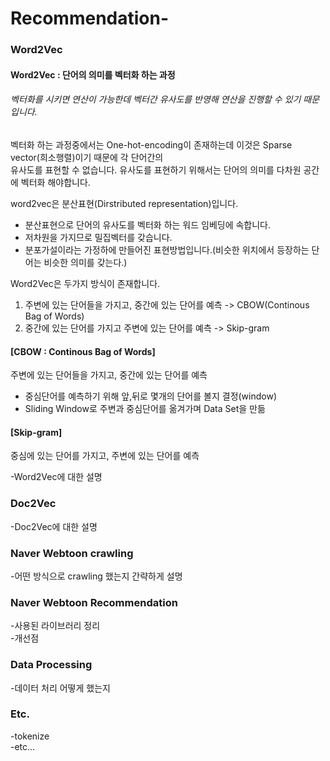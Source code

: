 # Recommendation-

### Word2Vec

#### Word2Vec : 단어의 의미를 벡터화 하는 과정
###### 벡터화를 시키면 연산이 가능한데 벡터간 유사도를 반영해 연산을 진행할 수 있기 때문입니다.

벡터화 하는 과정중에서는 One-hot-encoding이 존재하는데 이것은 Sparse vector(희소행렬)이기 때문에 각 단어간의  
유사도를 표현할 수 없습니다. 유사도를 표현하기 위해서는 단어의 의미를 다차원 공간에 벡터화 해야합니다.

word2vec은 분산표현(Dirstributed representation)입니다.
 - 분산표현으로 단어의 유사도를 벡터화 하는 워드 임베딩에 속합니다.
 - 저차원을 가지므로 밀집벡터를 갖습니다.
 - 분포가설이라는 가정하에 만들어진 표현방법입니다.(비슷한 위치에서 등장하는 단어는 비슷한 의미를 갖는다.)


Word2Vec은 두가지 방식이 존재합니다.

1. 주변에 있는 단어들을 가지고, 중간에 있는 단어를 예측 -> CBOW(Continous Bag of Words)
2. 중간에 있는 단어를 가지고 주변에 있는 단어를 예측 -> Skip-gram


#### [CBOW : Continous Bag of Words]

주변에 있는 단어들을 가지고, 중간에 있는 단어를 예측
 - 중심단어를 예측하기 위해 앞,뒤로 몇개의 단어를 볼지 결정(window)
 - Sliding Window로 주변과 중심단어를 옮겨가며 Data Set을 만듦


#### [Skip-gram]

중심에 있는 단어를 가지고, 주변에 있는 단어를 예측


-Word2Vec에 대한 설명  

### Doc2Vec

-Doc2Vec에 대한 설명  

### Naver Webtoon crawling

-어떤 방식으로 crawling 했는지 간략하게 설명

### Naver Webtoon Recommendation

-사용된 라이브러리 정리  
-개선점

### Data Processing

-데이터 처리 어떻게 했는지

### Etc.

-tokenize  
-etc...
